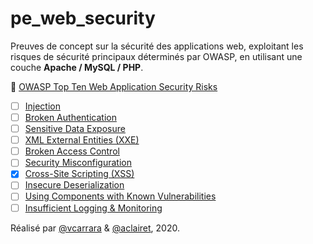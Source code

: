 # pe_web_security

Preuves de concept sur la sécurité des applications web, exploitant les risques de sécurité principaux déterminés par OWASP, en utilisant une couche __Apache / MySQL / PHP__.

:memo: [OWASP Top Ten Web Application Security Risks](https://owasp.org/www-project-top-ten/)

- [ ] [Injection](https://owasp.org/www-project-top-ten/2017/A1_2017-Injection)
- [ ] [Broken Authentication](https://owasp.org/www-project-top-ten/2017/A2_2017-Broken_Authentication)
- [ ] [Sensitive Data Exposure](https://owasp.org/www-project-top-ten/2017/A3_2017-Sensitive_Data_Exposure)
- [ ] [XML External Entities (XXE)](https://owasp.org/www-project-top-ten/2017/A4_2017-XML_External_Entities_(XXE))
- [ ] [Broken Access Control](https://owasp.org/www-project-top-ten/2017/A5_2017-Broken_Access_Control)
- [ ] [Security Misconfiguration](https://owasp.org/www-project-top-ten/2017/A6_2017-Security_Misconfiguration)
- [x] [Cross-Site Scripting (XSS)](https://owasp.org/www-project-top-ten/2017/A7_2017-Cross-Site_Scripting_(XSS))
- [ ] [Insecure Deserialization](https://owasp.org/www-project-top-ten/2017/A8_2017-Insecure_Deserialization)
- [ ] [Using Components with Known Vulnerabilities](https://owasp.org/www-project-top-ten/2017/A9_2017-Using_Components_with_Known_Vulnerabilities)
- [ ] [Insufficient Logging & Monitoring](https://owasp.org/www-project-top-ten/2017/A10_2017-Insufficient_Logging%2526Monitoring)

Réalisé par [@vcarrara](https://github.com/vcarrara) & [@aclairet](https://github.com/aclairet), 2020.
